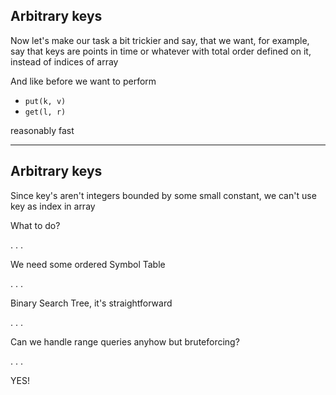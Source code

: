 Arbitrary keys
--------------

Now let's make our task a bit trickier
and say, that we want, for example,
say that keys are points in time or whatever
with total order defined on it,
instead of indices of array

And like before we want
to perform

* ```put(k, v)```
* ```get(l, r)```

reasonably fast

* * *

Arbitrary keys
--------------

Since key's aren't integers bounded by some small constant,
we can't use key as index in array

What to do?

. . .

We need some ordered Symbol Table

. . .

Binary Search Tree, it's straightforward

. . .

Can we handle range queries anyhow but bruteforcing?

. . .

YES!
